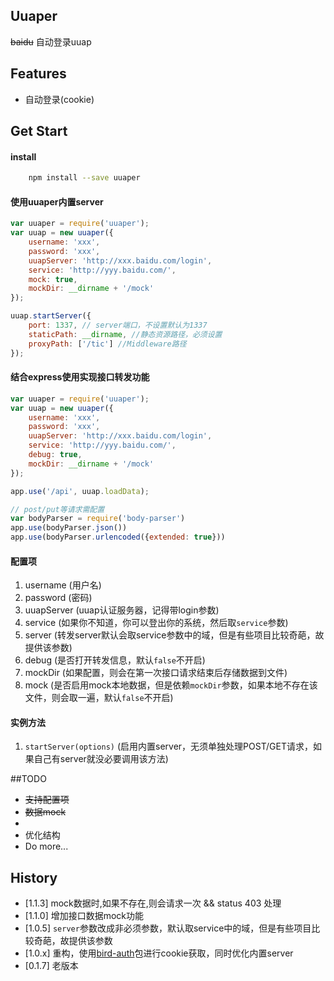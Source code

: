 ## Uuaper

~~baidu~~ 自动登录uuap

## Features
*   自动登录(cookie)

## Get Start

#### install

``` bash
    npm install --save uuaper
```

#### 使用uuaper内置server

```js
var uuaper = require('uuaper');
var uuap = new uuaper({
    username: 'xxx',
    password: 'xxx',
    uuapServer: 'http://xxx.baidu.com/login',
    service: 'http://yyy.baidu.com/',
    mock: true,
    mockDir: __dirname + '/mock'
});

uuap.startServer({
    port: 1337, // server端口，不设置默认为1337
    staticPath: __dirname, //静态资源路径，必须设置
    proxyPath: ['/tic'] //Middleware路径
});
```

#### 结合express使用实现接口转发功能

```js
var uuaper = require('uuaper');
var uuap = new uuaper({
    username: 'xxx',
    password: 'xxx',
    uuapServer: 'http://xxx.baidu.com/login',
    service: 'http://yyy.baidu.com/',
    debug: true,
    mockDir: __dirname + '/mock'
});

app.use('/api', uuap.loadData);

// post/put等请求需配置
var bodyParser = require('body-parser')
app.use(bodyParser.json())
app.use(bodyParser.urlencoded({extended: true}))
```

#### 配置项

1. username  (用户名)
2. password  (密码)
3. uuapServer (uuap认证服务器，记得带login参数)
4. service (如果你不知道，你可以登出你的系统，然后取`service`参数)
4. server (转发server默认会取service参数中的域，但是有些项目比较奇葩，故提供该参数)
5. debug (是否打开转发信息，默认`false`不开启)
6. mockDir (如果配置，则会在第一次接口请求结束后存储数据到文件)
7. mock (是否启用mock本地数据，但是依赖`mockDir`参数，如果本地不存在该文件，则会取一遍，默认`false`不开启)

#### 实例方法

1. `startServer(options)` (启用内置server，无须单独处理POST/GET请求，如果自己有server就没必要调用该方法)

##TODO

*  ~~支持配置项~~
*  ~~数据mock~~
*
*  优化结构
*  Do more...

## History

- [1.1.3] mock数据时,如果不存在,则会请求一次 && status 403 处理
- [1.1.0] 增加接口数据mock功能
- [1.0.5] `server`参数改成非必须参数，默认取service中的域，但是有些项目比较奇葩，故提供该参数
- [1.0.x] 重构，使用[bird-auth](https://www.npmjs.com/package/bird-auth)包进行cookie获取，同时优化内置server
- [0.1.7] 老版本
